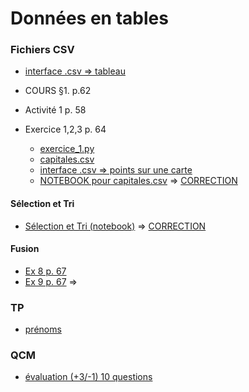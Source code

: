 # Données en tables
### Fichiers CSV 
* [interface .csv => tableau](https://www.cahier-nsi.fr/livecsv/)
* COURS §1. p.62

* Activité 1 p. 58
* Exercice 1,2,3 p. 64
   * [exercice_1.py](exercice_1.py) 
   * [capitales.csv](capitales.csv)
   * [interface .csv => points sur une carte](https://www.cahier-nsi.fr/livecsvmap2/)
   * [NOTEBOOK pour capitales.csv](https://notebook.basthon.fr/?from=https://raw.githubusercontent.com/thfruchart/1nsi/main/S4/ExoCSV.ipynb&aux=https://raw.githubusercontent.com/thfruchart/1nsi/main/S4/capitales.csv) => [CORRECTION](https://notebook.basthon.fr/?from=https://raw.githubusercontent.com/thfruchart/1nsi/main/S4/CAPITALES.ipynb&aux=https://raw.githubusercontent.com/thfruchart/1nsi/main/S4/capitales.csv)
#### Sélection et Tri
 * [Sélection et Tri (notebook)](https://notebook.basthon.fr/?from=https://raw.githubusercontent.com/thfruchart/1nsi/main/S4/Selection_Tri_Table.ipynb) => [CORRECTION](https://notebook.basthon.fr/?from=https://raw.githubusercontent.com/thfruchart/1nsi/main/S4/SelectionTriCORR.ipynb)
#### Fusion
 * [Ex 8 p. 67](https://notebook.basthon.fr/?from=https://raw.githubusercontent.com/thfruchart/1nsi/main/S4/Exo8p.67.ipynb)
 * [Ex 9 p. 67](https://notebook.basthon.fr/?from=https://raw.githubusercontent.com/thfruchart/1nsi/main/S4/Exo9p.67.ipynb) => [](EXO9p.67_CORRECTION.ipynb)
### TP
* [prénoms](../proj/prenoms.ipynb)
### QCM
* [évaluation (+3/-1) 10 questions](https://genumsi.inria.fr/qcm.php?h=12d38f819b19f12e75ebd1dd1a90d673)
